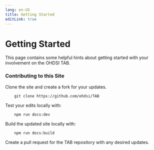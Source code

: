 ```yaml
---
lang: en-US
title: Getting Started
editLink: true
---
```


# Getting Started
This page contains some helpful hints about getting started with your involvement on the OHDSI TAB.

### Contributing to this Site
Clone the site and create a fork for your updates. 

``` shell
    git clone https://github.com/ohdsi/TAB
```

Test your edits locally with:
``` shell
    npm run docs:dev
```

Build the updated site locally with:
``` shell
    npm run docs:build
```

Create a pull request for the TAB repository with any desired updates.
